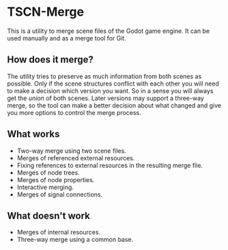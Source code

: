 # TSCN-Merge

This is a utility to merge scene files of the Godot game engine. It can be used manually and as a merge tool for Git.

## How does it merge?
The utility tries to preserve as much information from both scenes as possible. Only if the scene structures conflict with each other you will need to make a decision which version you want. So in a sense you will always get the _union_ of both scenes. Later versions may support a three-way merge, so the tool can make a better decision about what changed and give you more options to control the merge process. 

## What works
- Two-way merge using two scene files.
- Merges of referenced external resources.
- Fixing references to external resources in the resulting merge file.
- Merges of node trees.
- Merges of node properties.
- Interactive merging.
- Merges of signal connections.

## What doesn't work
- Merges of internal resources.
- Three-way merge using a common base.